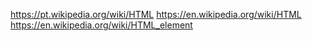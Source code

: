 ﻿https://pt.wikipedia.org/wiki/HTML
https://en.wikipedia.org/wiki/HTML
https://en.wikipedia.org/wiki/HTML_element